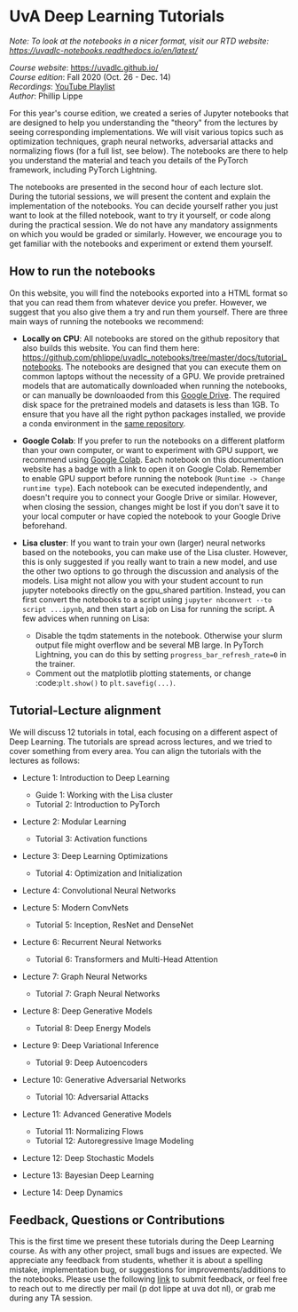 UvA Deep Learning Tutorials
===========================

*Note: To look at the notebooks in a nicer format, visit our RTD website: https://uvadlc-notebooks.readthedocs.io/en/latest/*

*Course website*: https://uvadlc.github.io/<br>
*Course edition*: Fall 2020 (Oct. 26 - Dec. 14)</br>
*Recordings*: [YouTube Playlist](<https://www.youtube.com/playlist?list=PLdlPlO1QhMiAkedeu0aJixfkknLRxk1nA>)</br>
*Author*: Phillip Lippe

For this year's course edition, we created a series of Jupyter notebooks that are designed to help you understanding the "theory" from the lectures by seeing corresponding implementations. 
We will visit various topics such as optimization techniques, graph neural networks, adversarial attacks and normalizing flows (for a full list, see below).
The notebooks are there to help you understand the material and teach you details of the PyTorch framework, including PyTorch Lightning. 

The notebooks are presented in the second hour of each lecture slot.
During the tutorial sessions, we will present the content and explain the implementation of the notebooks.
You can decide yourself rather you just want to look at the filled notebook, want to try it yourself, or code along during the practical session.
We do not have any mandatory assignments on which you would be graded or similarly. 
However, we encourage you to get familiar with the notebooks and experiment or extend them yourself.

How to run the notebooks
------------------------

On this website, you will find the notebooks exported into a HTML format so that you can read them from whatever device you prefer. However, we suggest that you also give them a try and run them yourself. There are three main ways of running the notebooks we recommend:

- **Locally on CPU**: All notebooks are stored on the github repository that also builds this website. You can find them here: https://github.com/phlippe/uvadlc_notebooks/tree/master/docs/tutorial_notebooks. The notebooks are designed that you can execute them on common laptops without the necessity of a GPU. We provide pretrained models that are automatically downloaded when running the notebooks, or can manually be downloaoded from this [Google Drive](https://drive.google.com/drive/folders/1SevzqrkhHPAifKEHo-gi7J-dVxifvs4c?usp=sharing). The required disk space for the pretrained models and datasets is less than 1GB. To ensure that you have all the right python packages installed, we provide a conda environment in the [same repository](https://github.com/phlippe/uvadlc_notebooks/blob/master/dl2020_environment.yml). 

- **Google Colab**: If you prefer to run the notebooks on a different platform than your own computer, or want to experiment with GPU support, we recommend using [Google Colab](https://colab.research.google.com/notebooks/intro.ipynb#recent=true). Each notebook on this documentation website has a badge with a link to open it on Google Colab. Remember to enable GPU support before running the notebook (`Runtime -> Change runtime type`). Each notebook can be executed independently, and doesn't require you to connect your Google Drive or similar. However, when closing the session, changes might be lost if you don't save it to your local computer or have copied the notebook to your Google Drive beforehand.

- **Lisa cluster**: If you want to train your own (larger) neural networks based on the notebooks, you can make use of the Lisa cluster. However, this is only suggested if you really want to train a new model, and use the other two options to go through the discussion and analysis of the models. Lisa might not allow you with your student account to run jupyter notebooks directly on the gpu_shared partition. Instead, you can first convert the notebooks to a script using `jupyter nbconvert --to script ...ipynb`, and then start a job on Lisa for running the script. A few advices when running on Lisa:
   - Disable the tqdm statements in the notebook. Otherwise your slurm output file might overflow and be several MB large. In PyTorch Lightning, you can do this by setting `progress_bar_refresh_rate=0` in the trainer.
   - Comment out the matplotlib plotting statements, or change :code:`plt.show()` to `plt.savefig(...)`.

Tutorial-Lecture alignment
--------------------------

We will discuss 12 tutorials in total, each focusing on a different aspect of Deep Learning. The tutorials are spread across lectures, and we tried to cover something from every area. You can align the tutorials with the lectures as follows:

- Lecture 1: Introduction to Deep Learning

   - Guide 1: Working with the Lisa cluster
   - Tutorial 2: Introduction to PyTorch

- Lecture 2: Modular Learning

   - Tutorial 3: Activation functions

- Lecture 3: Deep Learning Optimizations 

   - Tutorial 4: Optimization and Initialization

- Lecture 4: Convolutional Neural Networks
- Lecture 5: Modern ConvNets

   - Tutorial 5: Inception, ResNet and DenseNet

- Lecture 6: Recurrent Neural Networks

   - Tutorial 6: Transformers and Multi-Head Attention

- Lecture 7: Graph Neural Networks

   - Tutorial 7: Graph Neural Networks

- Lecture 8: Deep Generative Models

   - Tutorial 8: Deep Energy Models

- Lecture 9: Deep Variational Inference

   - Tutorial 9: Deep Autoencoders

- Lecture 10: Generative Adversarial Networks

   - Tutorial 10: Adversarial Attacks

- Lecture 11: Advanced Generative Models

   - Tutorial 11: Normalizing Flows
   - Tutorial 12: Autoregressive Image Modeling

- Lecture 12: Deep Stochastic Models

- Lecture 13: Bayesian Deep Learning

- Lecture 14: Deep Dynamics


Feedback, Questions or Contributions
------------------------------------

This is the first time we present these tutorials during the Deep Learning course. As with any other project, small bugs and issues are expected. We appreciate any feedback from students, whether it is about a spelling mistake, implementation bug, or suggestions for improvements/additions to the notebooks. Please use the following [link](https://docs.google.com/forms/d/e/1FAIpQLSeIhwrFSHlDSWGAgCN-RcTKm7Sn7P6bxzIyzIGge6xId1K8DQ/viewform?usp=sf_link) to submit feedback, or feel free to reach out to me directly per mail (p dot lippe at uva dot nl), or grab me during any TA session.

